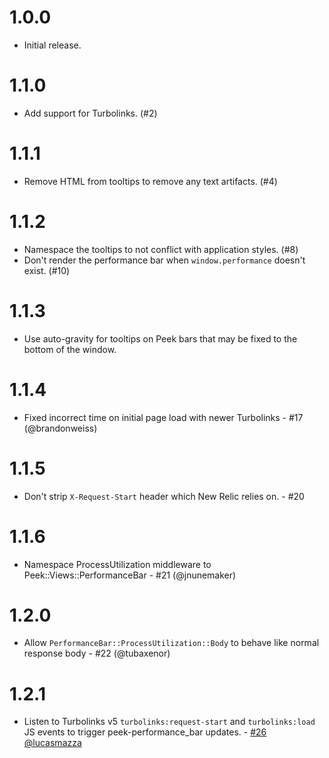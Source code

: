 # 1.0.0

- Initial release.

# 1.1.0

- Add support for Turbolinks. (#2)

# 1.1.1

- Remove HTML from tooltips to remove any text artifacts. (#4)

# 1.1.2

- Namespace the tooltips to not conflict with application styles. (#8)
- Don't render the performance bar when `window.performance` doesn't exist. (#10)

# 1.1.3

- Use auto-gravity for tooltips on Peek bars that may be fixed to the bottom of the window.

# 1.1.4

- Fixed incorrect time on initial page load with newer Turbolinks - #17 (@brandonweiss)

# 1.1.5

- Don't strip `X-Request-Start` header which New Relic relies on. - #20

# 1.1.6

- Namespace ProcessUtilization middleware to Peek::Views::PerformanceBar - #21 (@jnunemaker)

# 1.2.0

- Allow `PerformanceBar::ProcessUtilization::Body` to behave like normal response body - #22 (@tubaxenor)

# 1.2.1

- Listen to Turbolinks v5 `turbolinks:request-start` and `turbolinks:load` JS events to trigger peek-performance_bar updates. - [#26](https://github.com/peek/peek-performance_bar/pull/26) [@lucasmazza](https://github.com/lucasmazza)
